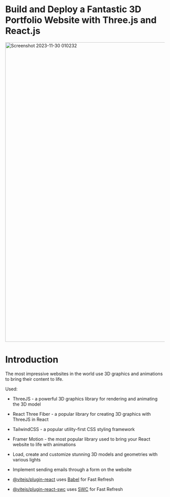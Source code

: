 # Build and Deploy a Fantastic 3D Portfolio Website with Three.js and React.js
<img width="944" alt="Screenshot 2023-11-30 010232" src="https://github.com/123Akshat/3D_Portfolio_Project_/assets/103346687/4f2d8b6b-04f8-4191-ba2c-679d99acd573">

# Introduction
The most impressive websites in the world use 3D graphics and animations to bring their content to life.

Used:
- ThreeJS - a powerful 3D graphics library for rendering and animating the 3D model
- React Three Fiber - a popular library for creating 3D graphics with ThreeJS in React
- TailwindCSS - a popular utility-first CSS styling framework
- Framer Motion - the most popular library used to bring your React website to life with animations
- Load, create and customize stunning 3D models and geometries with various lights
- Implement sending emails through a form on the website


- [@vitejs/plugin-react](https://github.com/vitejs/vite-plugin-react/blob/main/packages/plugin-react/README.md) uses [Babel](https://babeljs.io/) for Fast Refresh
- [@vitejs/plugin-react-swc](https://github.com/vitejs/vite-plugin-react-swc) uses [SWC](https://swc.rs/) for Fast Refresh
